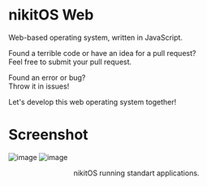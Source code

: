 # nikitOS Web
Web-based operating system, written in JavaScript.

Found a terrible code or have an idea for a pull request?<br>Feel free to submit your pull request.

Found an error or bug?<br>Throw it in issues!

Let's develop this web operating system together!

# Screenshot
![image](https://user-images.githubusercontent.com/77122703/205155177-66940940-c1aa-45cb-a815-fff6cc0ab6c4.png)
![image](https://user-images.githubusercontent.com/77122703/213519975-957852e2-8b48-4a7e-9e98-f114530126af.png)
<p align="center">nikitOS running standart applications.</p>
